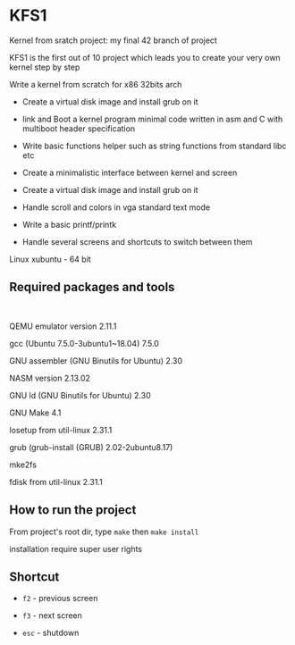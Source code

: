 <h1>KFS1</h1>
<p>Kernel from sratch project: my final 42 branch of project</p>
<p>KFS1 is the first out of 10 project which leads you to create your very own kernel step by step</p>
<p>Write a kernel from scratch for x86 32bits arch</p>

<ul>
<li><p>Create a virtual disk image and install grub on it</p></li>
<li><p>link and Boot a kernel program minimal code written in asm and C with multiboot header specification</p></li>
<li><p>Write basic functions helper such as string functions from standard libc etc</p></li>
<li><p>Create a minimalistic interface between kernel and screen</p></li>
<li><p>Create a virtual disk image and install grub on it</p></li>
<li><p>Handle scroll and colors in vga standard text mode</p></li>
<li><p>Write a basic printf/printk</p></li>
<li><p>Handle several screens and shortcuts to switch between them</p></li>
</ul>

Linux xubuntu - 64 bit

<h2>Required packages and tools</h2>
<br />
<p>QEMU emulator version 2.11.1</p>
<p>gcc (Ubuntu 7.5.0-3ubuntu1~18.04) 7.5.0</p>
<p>GNU assembler (GNU Binutils for Ubuntu) 2.30</p>
<p>NASM version 2.13.02</p>
<p>GNU ld (GNU Binutils for Ubuntu) 2.30</p>
<p>GNU Make 4.1</p>
<p>losetup from util-linux 2.31.1</p>
<p>grub (grub-install (GRUB) 2.02-2ubuntu8.17)</p>
<p>mke2fs</p>
<p>fdisk from util-linux 2.31.1</p>

<h2>How to run the project</h2>
<p>From project's root dir, type <code>make</code> then <code>make install</code></p>
<p>installation require super user rights</p>

<h2>Shortcut</h2>
<ul>
<li><p><code>f2</code> - previous screen</p></li>
<li><p><code>f3</code> - next screen</p></li>
<li><p><code>esc</code> - shutdown</p></li>
</ul>